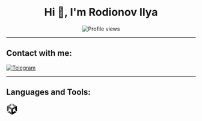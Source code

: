 <!-- Center align text using HTML -->
<h1 align="center">Hi 👋, I'm Rodionov Ilya</h1>

<!-- Profile views widget -->
<p align="center">
  <img src="https://komarev.com/ghpvc/?username=Ваш_логин_GitHub&color=blue" alt="Profile views" />
</p>

---

<!-- Contact section -->
## Contact with me:
<p>
  <a href="https://t.me/ваш_телеграм">
    <img src="https://upload.wikimedia.org/wikipedia/commons/8/8b/Telegram_icon.svg" alt="Telegram" width="30" height="30" />
  </a>
</p>

---

<!-- Languages and Tools section -->
## Languages and Tools:
<p>
  <img src="https://raw.githubusercontent.com/devicons/devicon/master/icons/unity/unity-original.svg" alt="Unity3D" width="30" height="30" />
</p>
